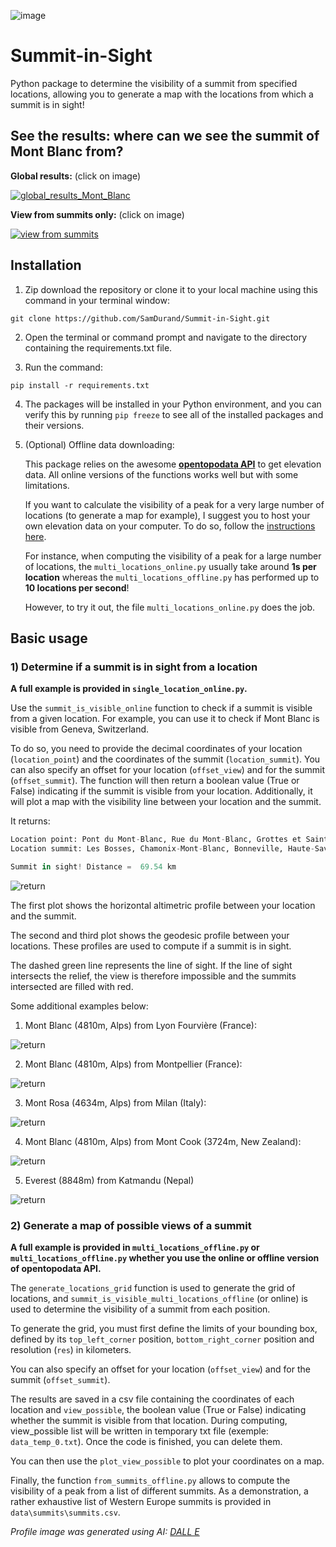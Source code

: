 ![image](data/pictures/logo_summit.png)

# **Summit-in-Sight**
Python package to determine the visibility of a summit from specified locations, allowing you to generate a map with the locations from which a summit is in sight! 

## **See the results: where can we see the summit of Mont Blanc from?**
**Global results:** (click on image)

[![global_results_Mont_Blanc](data/pictures/global_results_Mont_Blanc.png)](https://htmlpreview.github.io/?https://raw.githubusercontent.com/SamDurand/Summit-in-Sight/main/data/maps/global_results_Mont_Blanc.html)

**View from summits only:** (click on image)

[![view from summits](data/pictures/from_summits_MontBlanc_map.png)](https://htmlpreview.github.io/?https://raw.githubusercontent.com/SamDurand/Summit-in-Sight/main/data/maps/from_summits_MontBlanc.html)

## **Installation**

1. Zip download the repository or clone it to your local machine using this command in your terminal window:
```
git clone https://github.com/SamDurand/Summit-in-Sight.git
```
2. Open the terminal or command prompt and navigate to the directory containing the requirements.txt file.

3. Run the command:
```
pip install -r requirements.txt
```
4. The packages will be installed in your Python environment, and you can verify this by running `pip freeze` to see all of the installed packages and their versions.



5. (Optional) Offline data downloading:
   
   This package relies on the awesome **[opentopodata API](https://www.opentopodata.org/)** to get elevation data. All online versions of the functions works well but with some limitations. 
   
   If you want to calculate the visibility of a peak for a very large number of locations (to generate a map for example), I suggest you to host your own elevation data on your computer. To do so, follow the [instructions here](https://www.opentopodata.org/#host-your-own).

   For instance, when computing the visibility of a peak for a large number of locations, the `multi_locations_online.py` usually take around **1s per location** whereas the `multi_locations_offline.py` has performed up to **10 locations per second**!

   However, to try it out, the file `multi_locations_online.py` does the job.


## **Basic usage**

### **1) Determine if a summit is in sight from a location**

**A full example is provided in `single_location_online.py`.**

Use the `summit_is_visible_online` function to check if a summit is visible from a given location. For example, you can use it to check if Mont Blanc is visible from Geneva, Switzerland. 

To do so, you need to provide the decimal coordinates of your location (`location_point`) and the coordinates of the summit (`location_summit`). You can also specify an offset for your location (`offset_view`) and for the summit (`offset_summit`). The function will then return a boolean value (True or False) indicating if the summit is visible from your location. Additionally, it will plot a map with the visibility line between your location and the summit.

It returns:
```python
Location point: Pont du Mont-Blanc, Rue du Mont-Blanc, Grottes et Saint-Gervais, Genève, 1201, Schweiz/Suisse/Svizzera/Svizra
Location summit: Les Bosses, Chamonix-Mont-Blanc, Bonneville, Haute-Savoie, Auvergne-Rhône-Alpes, France métropolitaine, 74400, France

Summit in sight! Distance =  69.54 km
```

![return](data/pictures/geneva_montblanc.png)

The first plot shows the horizontal altimetric profile between your location and the summit.

The second and third plot shows the geodesic profile between your locations. These profiles are used to compute if a summit is in sight. 

The dashed green line represents the line of sight. If the line of sight intersects the relief, the view is therefore impossible and the summits intersected are filled with red.

Some additional examples below:
1. Mont Blanc (4810m, Alps) from Lyon Fourvière (France):

![return](data/pictures/lyon_montblanc.png)

2. Mont Blanc (4810m, Alps) from Montpellier (France):

![return](data/pictures/montpellier_montblanc.png)

3. Mont Rosa (4634m, Alps) from Milan (Italy):

![return](data/pictures/milan_montrosa.png)

4. Mont Blanc (4810m, Alps) from Mont Cook (3724m, New Zealand):

![return](data/pictures/mtcooknz_montblanc.png)

5. Everest (8848m) from Katmandu (Nepal)
   
![return](data/pictures/katmandu_everest.png)

### **2) Generate a map of possible views of a summit**



**A full example is provided in `multi_locations_offline.py` or `multi_locations_offline.py` whether you use the online or offline version of opentopodata API.**

The `generate_locations_grid` function is used to generate the grid of locations, and `summit_is_visible_multi_locations_offline` (or online) is used to determine the visibility of a summit from each position.

To generate the grid, you must first define the limits of your bounding box, defined by its `top_left_corner` position, `bottom_right_corner` position and resolution (`res`) in kilometers.

You can also specify an offset for your location (`offset_view`) and for the summit (`offset_summit`).

The results are saved in a csv file containing the coordinates of each location and `view_possible`, the boolean value (True or False) indicating whether the summit is visible from that location. During computing, view_possible list will be written in temporary txt file (exemple: `data_temp_0.txt`). Once the code is finished, you can delete them.

You can then use the `plot_view_possible` to plot your coordinates on a map.

Finally, the function `from_summits_offline.py` allows to compute the visibility of a peak from a list of different summits. As a demonstration, a rather exhaustive list of Western Europe summits is provided in `data\summits\summits.csv`.

*Profile image was generated using AI: [DALL E](https://openai.com/dall-e-2/)*